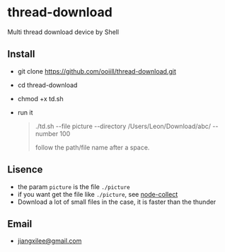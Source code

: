 # thread-download
Multi thread download device by Shell

## Install
* git clone https://github.com/ooiill/thread-download.git
* cd thread-download
* chmod +x td.sh
* run it
    
    > ./td.sh --file picture --directory /Users/Leon/Download/abc/ --number 100
    >
    > follow the path/file name after a space.

## Lisence
* the param `picture` is the file `./picture`
* if you want  get the file like `./picture`, see [node-collect](https://github.com/jtleon/node-collect)
* Download a lot of small files in the case, it is faster than the thunder

## Email
* jiangxilee@gmail.com
